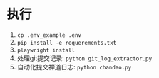 # 执行

1. `cp .env_example .env`
2. `pip install -e requerements.txt`
3. `playwright install`
4. 处理git提交记录: `python git_log_extractor.py`
5. 自动化提交禅道日志: `python chandao.py`
